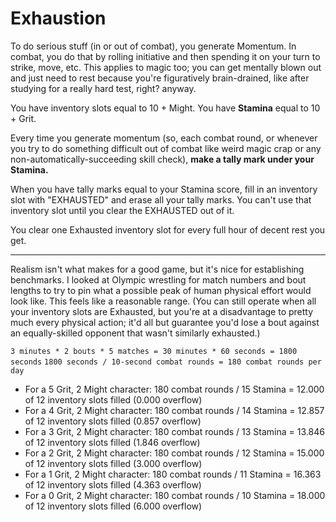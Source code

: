 # Exhaustion

To do serious stuff (in or out of combat), you generate Momentum. In combat, you do that by rolling initiative and then spending it on your turn to strike, move, etc. This applies to magic too; you can get mentally blown out and just need to rest because you're figuratively brain-drained, like after studying for a really hard test, right? anyway.

You have inventory slots equal to 10 + Might.
You have **Stamina** equal to 10 + Grit.

Every time you generate momentum (so, each combat round, or whenever you try to do something difficult out of combat like weird magic crap or any non-automatically-succeeding skill check), **make a tally mark under your Stamina.**

When you have tally marks equal to your Stamina score, fill in an inventory slot with "EXHAUSTED" and erase all your tally marks. You can't use that inventory slot until you clear the EXHAUSTED out of it.

You clear one Exhausted inventory slot for every full hour of decent rest you get.

---

Realism isn't what makes for a good game, but it's nice for establishing benchmarks. I looked at Olympic wrestling for match numbers and bout lengths to try to pin what a possible peak of human physical effort would look like. This feels like a reasonable range. (You can still operate when all your inventory slots are Exhausted, but you're at a disadvantage to pretty much every physical action; it'd all but guarantee you'd lose a bout against an equally-skilled opponent that wasn't similarly exhausted.)

```3 minutes * 2 bouts * 5 matches = 30 minutes * 60 seconds = 1800 seconds```
```1800 seconds / 10-second combat rounds = 180 combat rounds per day```

- For a 5 Grit, 2 Might character: 180 combat rounds / 15 Stamina = 12.000 of 12 inventory slots filled (0.000 overflow)
- For a 4 Grit, 2 Might character: 180 combat rounds / 14 Stamina = 12.857 of 12 inventory slots filled (0.857 overflow)
- For a 3 Grit, 2 Might character: 180 combat rounds / 13 Stamina = 13.846 of 12 inventory slots filled (1.846 overflow)
- For a 2 Grit, 2 Might character: 180 combat rounds / 12 Stamina = 15.000 of 12 inventory slots filled (3.000 overflow)
- For a 1 Grit, 2 Might character: 180 combat rounds / 11 Stamina = 16.363 of 12 inventory slots filled (4.363 overflow)
- For a 0 Grit, 2 Might character: 180 combat rounds / 10 Stamina = 18.000 of 12 inventory slots filled (6.000 overflow)